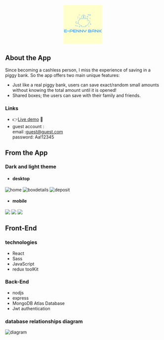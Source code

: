  
<p align="center">
<img src="/client/src/assets/images/logo.png" width="25%">
</p>

## About the App
Since becoming a cashless person, I miss the experience of saving in a piggy bank.
So the app offers two main unique features:

* Just like a real piggy bank, users can save exact/random small amounts without knowing the total amount until it is opened! 
* Shared boxes; the users can save with their family and friends.

###  Links 
* 👉[Live demo](https://e-penny-bank.netlify.app/) 💸
* guest account  : <br>
email :guest@guest.com  
password: Aa!12345


## From the App
### Dark and light theme
* #### desktop

![home](https://i.ibb.co/1fBR23b/Screenshot-100.png)
![boxdetails](https://i.ibb.co/99PhTgy/Screenshot-99.png)
![deposit](https://i.ibb.co/zfYv6d6/Screenshot-101.png)
*  #### mobile 
<img src="https://i.ibb.co/DR2mvfh/Screenshot-102.png" width="40%">
<img src="https://i.ibb.co/RQcPzVd/Screenshot-104.png" width="40%">
<img src="https://i.ibb.co/C1KmL3s/Screenshot-103.png" width="40%">


## Front-End 
### technologies
* React 
* Sass
* JavaScript
* redux toolKit
### Back-End 
* nodjs 
* express 
* MongoDB Atlas Database
* Jwt authentication
### database relationships diagram
![diagram](https://i.ibb.co/9VMtc9B/diagram.png)


